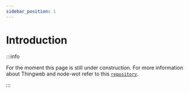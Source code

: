 ```yaml
---
sidebar_position: 1
---
```

# Introduction

:::info

For the moment this page is still under construction. For more information about Thingweb and node-wot refer to this [`repository`](https://github.com/eclipse-thingweb/node-wot).

:::
